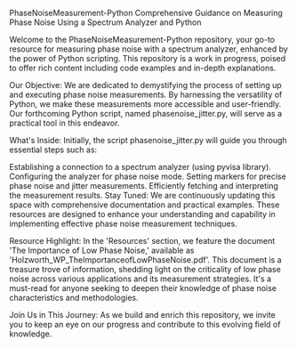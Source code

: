 PhaseNoiseMeasurement-Python
Comprehensive Guidance on Measuring Phase Noise Using a Spectrum Analyzer and Python

Welcome to the PhaseNoiseMeasurement-Python repository, your go-to resource for measuring phase noise with a spectrum analyzer, enhanced by the power of Python scripting. This repository is a work in progress, poised to offer rich content including code examples and in-depth explanations.

Our Objective: We are dedicated to demystifying the process of setting up and executing phase noise measurements. By harnessing the versatility of Python, we make these measurements more accessible and user-friendly. Our forthcoming Python script, named phasenoise_jitter.py, will serve as a practical tool in this endeavor.

What's Inside: Initially, the script phasenoise_jitter.py will guide you through essential steps such as:

Establishing a connection to a spectrum analyzer (using pyvisa library).
Configuring the analyzer for phase noise mode.
Setting markers for precise phase noise and jitter measurements.
Efficiently fetching and interpreting the measurement results.
Stay Tuned: We are continuously updating this space with comprehensive documentation and practical examples. These resources are designed to enhance your understanding and capability in implementing effective phase noise measurement techniques.

Resource Highlight: In the 'Resources' section, we feature the document 'The Importance of Low Phase Noise,' available as 'Holzworth_WP_TheImportanceofLowPhaseNoise.pdf'. This document is a treasure trove of information, shedding light on the criticality of low phase noise across various applications and its measurement strategies. It's a must-read for anyone seeking to deepen their knowledge of phase noise characteristics and methodologies.

Join Us in This Journey: As we build and enrich this repository, we invite you to keep an eye on our progress and contribute to this evolving field of knowledge.
